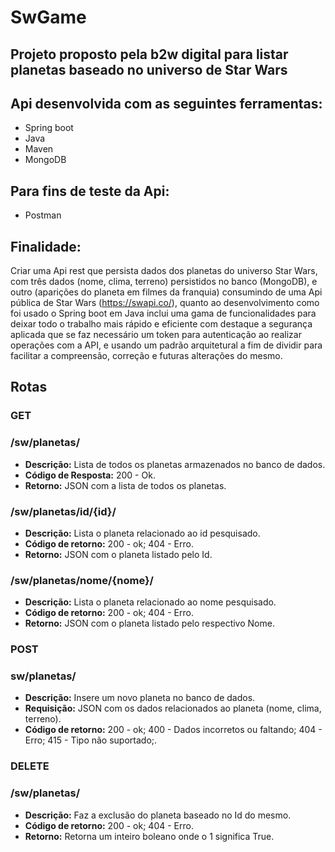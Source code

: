 # SwGame
 ## Projeto proposto pela b2w digital para listar planetas baseado no universo de Star Wars
 ## Api desenvolvida com as seguintes ferramentas:

- Spring boot
- Java
- Maven
- MongoDB

 ## Para fins de teste da Api:

- Postman

## Finalidade:

 Criar uma Api rest que persista dados dos planetas do universo Star Wars, com três dados (nome, clima, terreno) persistidos no banco (MongoDB), e outro (aparições do planeta em filmes da franquia) consumindo de uma Api pública de Star Wars (https://swapi.co/), quanto ao desenvolvimento como foi usado o Spring boot em Java inclui uma gama de funcionalidades para deixar todo o trabalho mais rápido e eficiente com destaque a segurança aplicada que se faz necessário um token para autenticação ao realizar operações com a API, e usando um padrão arquitetural a fim de dividir para facilitar a compreensão, correção e futuras alterações do mesmo.
 
 ## Rotas
 
 ### GET
 
  ### /sw/planetas/
 
 - **Descrição:** Lista de todos os planetas armazenados no banco de dados.
 - **Código de Resposta:** 200 - Ok.
 - **Retorno:** JSON com a lista de todos os planetas.
 
  ### /sw/planetas/id/{id}/
 
 - **Descrição:** Lista o planeta relacionado ao id pesquisado.
 - **Código de retorno:** 200 - ok; 404 - Erro.
 - **Retorno:** JSON com o planeta listado pelo Id.
 
 ### /sw/planetas/nome/{nome}/
 
 - **Descrição:** Lista o planeta relacionado ao nome pesquisado.
 - **Código de retorno:** 200 - ok; 404 - Erro.
 - **Retorno:** JSON com o planeta listado pelo respectivo Nome.
 
 ### POST
 
  ### sw/planetas/
 
 - **Descrição:** Insere um novo planeta no banco de dados.
 - **Requisição:** JSON com os dados relacionados ao planeta (nome, clima, terreno).
 - **Código de retorno:** 200 - ok;  400 - Dados incorretos ou faltando; 404 - Erro; 415 - Tipo não suportado;.
 
 ### DELETE
 
 ### /sw/planetas/
 
 - **Descrição:** Faz a exclusão do planeta baseado no Id do mesmo.
 - **Código de retorno:** 200 - ok; 404 - Erro.
 - **Retorno:** Retorna um inteiro boleano onde o 1 significa True.
 
 
 
 
 

